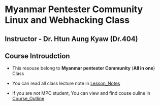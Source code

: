 # Myanmar Pentester Community Linux and Webhacking Class

## Instructor - Dr. Htun Aung Kyaw (Dr.404)

## Course Introudction

- This resouse belong to **Myanmar pentester Community** (**All in one**) Class

- You can read all class lecture note in [Lesson_Notes](./Lesson_Notes) 

- If you are not MPC student, You can view and find couse ouline in [Course_Outline](./)


